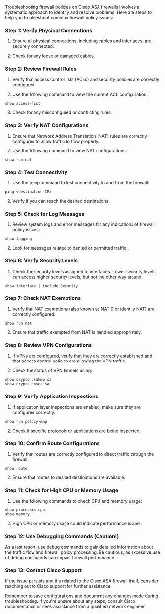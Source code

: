Troubleshooting firewall policies on Cisco ASA firewalls involves a systematic approach to identify and resolve problems. Here are steps to help you troubleshoot common firewall policy issues:

### Step 1: Verify Physical Connections

1. Ensure all physical connections, including cables and interfaces, are securely connected.

2. Check for any loose or damaged cables.

### Step 2: Review Firewall Rules

1. Verify that access control lists (ACLs) and security policies are correctly configured.

2. Use the following command to view the current ACL configuration:

```shell
show access-list
```

3. Check for any misconfigured or conflicting rules.

### Step 3: Verify NAT Configurations

1. Ensure that Network Address Translation (NAT) rules are correctly configured to allow traffic to flow properly.

2. Use the following command to view NAT configurations:

```shell
show run nat
```

### Step 4: Test Connectivity

1. Use the `ping` command to test connectivity to and from the firewall:

```shell
ping <destination-IP>
```

2. Verify if you can reach the desired destinations.

### Step 5: Check for Log Messages

1. Review system logs and error messages for any indications of firewall policy issues:

```shell
show logging
```

2. Look for messages related to denied or permitted traffic.

### Step 6: Verify Security Levels

1. Check the security levels assigned to interfaces. Lower security levels can access higher security levels, but not the other way around.

```shell
show interface | include Security
```

### Step 7: Check NAT Exemptions

1. Verify that NAT exemptions (also known as NAT 0 or identity NAT) are correctly configured:

```shell
show run nat
```

2. Ensure that traffic exempted from NAT is handled appropriately.

### Step 8: Review VPN Configurations

1. If VPNs are configured, verify that they are correctly established and that access control policies are allowing the VPN traffic.

2. Check the status of VPN tunnels using:

```shell
show crypto isakmp sa
show crypto ipsec sa
```

### Step 9: Verify Application Inspections

1. If application layer inspections are enabled, make sure they are configured correctly:

```shell
show run policy-map
```

2. Check if specific protocols or applications are being inspected.

### Step 10: Confirm Route Configurations

1. Verify that routes are correctly configured to direct traffic through the firewall:

```shell
show route
```

2. Ensure that routes to desired destinations are available.

### Step 11: Check for High CPU or Memory Usage

1. Use the following commands to check CPU and memory usage:

```shell
show processes cpu
show memory
```

2. High CPU or memory usage could indicate performance issues.

### Step 12: Use Debugging Commands (Caution!)

As a last resort, use debug commands to gain detailed information about the traffic flow and firewall policy processing. Be cautious, as excessive use of debug commands can impact firewall performance.

### Step 13: Contact Cisco Support

If the issue persists and it's related to the Cisco ASA firewall itself, consider reaching out to Cisco support for further assistance.

Remember to save configurations and document any changes made during troubleshooting. If you're unsure about any steps, consult Cisco documentation or seek assistance from a qualified network engineer.
